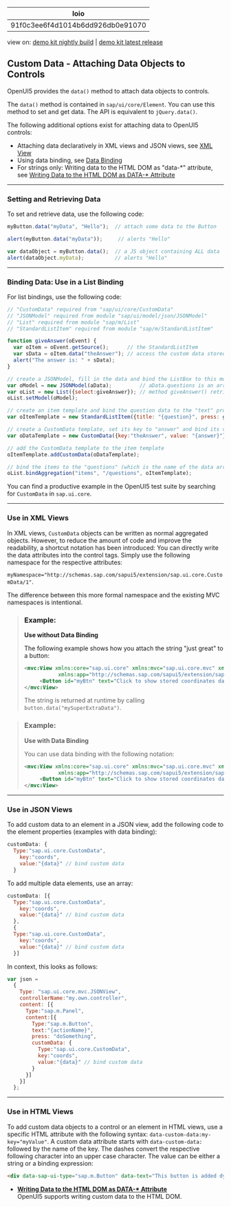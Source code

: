 <!-- loio91f0c3ee6f4d1014b6dd926db0e91070 -->

| loio |
| -----|
| 91f0c3ee6f4d1014b6dd926db0e91070 |

<div id="loio">

view on: [demo kit nightly build](https://openui5nightly.hana.ondemand.com/#/topic/91f0c3ee6f4d1014b6dd926db0e91070) | [demo kit latest release](https://openui5.hana.ondemand.com/#/topic/91f0c3ee6f4d1014b6dd926db0e91070)</div>

## Custom Data - Attaching Data Objects to Controls

OpenUI5 provides the `data()` method to attach data objects to controls.

The `data()` method is contained in `sap/ui/core/Element`. You can use this method to set and get data. The API is equivalent to `jQuery.data()`.

The following additional options exist for attaching data to OpenUI5 controls:

-   Attaching data declaratively in XML views and JSON views, see [XML View](XML_View_91f2928.md)
-   Using data binding, see [Data Binding](Data_Binding_68b9644.md)
-   For strings only: Writing data to the HTML DOM as "data-\*" attribute, see [Writing Data to the HTML DOM as DATA-\* Attribute](Writing_Data_to_the_HTML_DOM_as_DATA_Attribute_1ef9fef.md)

***

<a name="loio91f0c3ee6f4d1014b6dd926db0e91070__section_BAD4FC9765174E0EB7264A423F7C4ED6"/>

### Setting and Retrieving Data

To set and retrieve data, use the following code:

```js
myButton.data("myData", "Hello");  // attach some data to the Button

alert(myButton.data("myData"));     // alerts "Hello"

var dataObject = myButton.data();  // a JS object containing ALL data
alert(dataObject.myData);          // alerts "Hello"
```

***

<a name="loio91f0c3ee6f4d1014b6dd926db0e91070__section_798A4B993F764A04BAB08DEAACC5DFA9"/>

### Binding Data: Use in a List Binding

For list bindings, use the following code:

```js
// "CustomData" required from "sap/ui/core/CustomData"
// "JSONModel" required from module "sap/ui/model/json/JSONModel"
// "List" required from module "sap/m/List"
// "StandardListItem" required from module "sap/m/StandardListItem"

function giveAnswer(oEvent) {
  var oItem = oEvent.getSource();      // the StandardListItem
  var sData = oItem.data("theAnswer"); // access the custom data stored under the key "theAnswer"
  alert("The answer is: " + sData);
}

// create a JSONModel, fill in the data and bind the ListBox to this model
var oModel = new JSONModel(aData);         // aData.questions is an array of elements like {question:"Some question?",answer:"Some answer!"}
var oList = new List({select:giveAnswer}); // method giveAnswer() retrieves the custom data from the selected ListItem
oList.setModel(oModel);

// create an item template and bind the question data to the "text" property
var oItemTemplate = new StandardListItem({title: "{question}", press: giveAnswer, type: "Active"});

// create a CustomData template, set its key to "answer" and bind its value to the answer data
var oDataTemplate = new CustomData({key:"theAnswer", value: "{answer}"});

// add the CustomData template to the item template
oItemTemplate.addCustomData(oDataTemplate);

// bind the items to the "questions" (which is the name of the data array)
oList.bindAggregation("items", "/questions", oItemTemplate);
```

You can find a productive example in the OpenUI5 test suite by searching for `CustomData` in `sap.ui.core`.

***

<a name="loio91f0c3ee6f4d1014b6dd926db0e91070__section_CC5E82C4375146D9A40D05057ADFDB04"/>

### Use in XML Views

In XML views, `CustomData` objects can be written as normal aggregated objects. However, to reduce the amount of code and improve the readability, a shortcut notation has been introduced: You can directly write the data attributes into the control tags. Simply use the following namespace for the respective attributes:

`myNamespace="http://schemas.sap.com/sapui5/extension/sap.ui.core.CustomData/1"`.

The difference between this more formal namespace and the existing MVC namespaces is intentional.

> ### Example:  
> **Use without Data Binding** 
> 
> The following example shows how you attach the string "just great" to a button:
> 
> ```xml
> <mvc:View xmlns:core="sap.ui.core" xmlns:mvc="sap.ui.core.mvc" xmlns="sap.m" controllerName="my.own.controller"
>            xmlns:app="http://schemas.sap.com/sapui5/extension/sap.ui.core.CustomData/1">
>      <Button id="myBtn" text="Click to show stored coordinates data" app:mySuperExtraData="just great" press="alertCoordinates"></Button>
> </mvc:View>
> ```
> 
> The string is returned at runtime by calling `button.data("mySuperExtraData")`.

> ### Example:  
> **Use with Data Binding** 
> 
> You can use data binding with the following notation:
> 
> ```xml
> <mvc:View xmlns:core="sap.ui.core" xmlns:mvc="sap.ui.core.mvc" xmlns="sap.m" controllerName="my.own.controller"
>            xmlns:app="http://schemas.sap.com/sapui5/extension/sap.ui.core.CustomData/1">
>      <Button id="myBtn" text="Click to show stored coordinates data" app:coords="{data}" press="alertCoordinates"></Button>
> </mvc:View>
> ```

***

<a name="loio91f0c3ee6f4d1014b6dd926db0e91070__section_A34A9FCBC8DA4E8CB559743B7B48CDCE"/>

### Use in JSON Views

To add custom data to an element in a JSON view, add the following code to the element properties \(examples with data binding\):

```js
customData: {
  Type:"sap.ui.core.CustomData",
    key:"coords",
    value:"{data}" // bind custom data
  }
```

To add multiple data elements, use an array:

```js
customData: [{
  Type:"sap.ui.core.CustomData",
    key:"coords",
    value:"{data}" // bind custom data
  },
  {
  Type:"sap.ui.core.CustomData",
    key:"coords",
    value:"{data}" // bind custom data
  }]
```

In context, this looks as follows:

```js
var json =
  {
    Type: "sap.ui.core.mvc.JSONView",
    controllerName:"my.own.controller",
    content: [{
      Type:"sap.m.Panel",
      content:[{
        Type:"sap.m.Button",
        text:"{actionName}",
        press: "doSomething",
        customData: {
          Type:"sap.ui.core.CustomData",
          key:"coords",
          value:"{data}" // bind custom data
        }
      }]
    }]
  };
```

***

### Use in HTML Views

To add custom data objects to a control or an element in HTML views, use a specific HTML attribute with the following syntax: `data-custom-data:my-key="myValue"`. A custom data attribute starts with `data-custom-data:` followed by the name of the key. The dashes convert the respective following character into an upper case character. The value can be either a string or a binding expression:

```html
<div data-sap-ui-type="sap.m.Button" data-text="This button is added dynamically" data-custom-data:my-key="myValue" data-custom-data:my-bound-key="{/mypath}"></div>
```

-   **[Writing Data to the HTML DOM as DATA-\* Attribute](Writing_Data_to_the_HTML_DOM_as_DATA_Attribute_1ef9fef.md "OpenUI5 supports writing custom data to the HTML DOM.")**  
OpenUI5 supports writing custom data to the HTML DOM.

